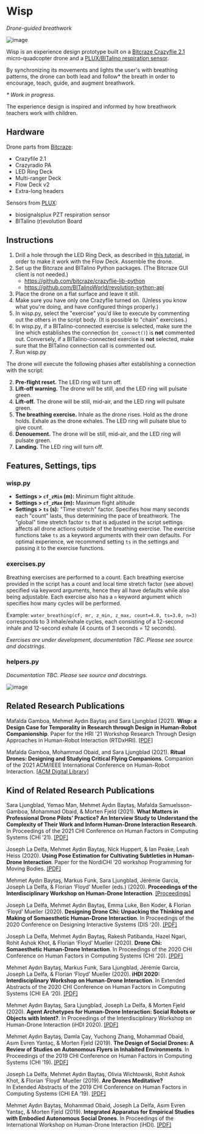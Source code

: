 # Wisp

*Drone-guided breathwork*


![image](https://user-images.githubusercontent.com/1661078/133905635-a8c8c75d-d044-445e-a5ed-cc29f1b67bbf.png)


Wisp is an experience design prototype built on a [Bitcraze Crazyflie 2.1](https://www.bitcraze.io/) micro-quadcopter drone and a [PLUX/BITalino respiration sensor](https://plux.info/).

By synchronizing its movements and lights the user's with breathing patterns, the drone can both lead and follow\* the breath in order to encourage, teach, guide, and augment breathwork. 

*\* Work in progress.*

The experience design is inspired and informed by how breathwork teachers work with children.

## Hardware

Drone parts from [Bitcraze](https://www.bitcraze.io/):

- Crazyfile 2.1
- Crazyradio PA
- LED Ring Deck
- Multi-ranger Deck
- Flow Deck v2
- Extra-long headers

Sensors from [PLUX](https://plux.info/content/9-about-us):

- biosignalsplux PZT respiration sensor
- BITalino (r)evolution Board

## Instructions

1. Drill a hole through the LED Ring Deck, as described in [this tutorial](https://www.hackster.io/krichardsson/light-paint-with-a-drone-d050af), in order to make it work with the Flow Deck. Assemble the drone.
2. Set up the Bitcraze and BITalino Python packages. (The Bitcraze GUI client is not needed.)
    - https://github.com/bitcraze/crazyflie-lib-python
    - https://github.com/BITalinoWorld/revolution-python-api
3. Place the drone on a flat surface and leave it still.
4. Make sure you have only one Crazyflie turned on. (Unless you know what you're doing, and have configured things properly.)
5. In wisp.py, select the "exercise" you'd like to execute by commenting out the others in the script body. (It is possible to "chain" exercises.)
6. In wisp.py, if a BITalino-connected exercise is selected, make sure the line which establishes the connection (`bt_connect()`) is **not** commented out. Conversely, if a BITalino-connected exercise is **not** selected, make sure that the BITalino connection call is commented out.
7. Run wisp.py

The drone will execute the following phases after establishing a connection with the script:

2. **Pre-flight reset.** The LED ring will turn off.
3. **Lift-off warning.** The drone will be still, and the LED ring will pulsate green.
4. **Lift-off.** The drone will be still, mid-air, and the LED ring will pulsate green.
5. **The breathing exercise.** Inhale as the drone rises. Hold as the drone holds. Exhale as the drone exhales. The LED ring will pulsate blue to give count.
6. **Denouement.** The drone will be still, mid-air, and the LED ring will pulsate green.
7. **Landing.** The LED ring will turn off.

## Features, Settings, tips

### wisp.py

- **Settings > `cf_zMin` (m):** Minimum flight altitude.
- **Settings > `cf_zMax` (m):** Maximum flight altitude
- **Settings > `ts` (s):** "Time stretch" factor. Specifies how many seconds each "count" lasts, thus determining the pace of breathwork. The "global" time stretch factor `ts` that is adjusted in the script settings affects all drone actions outside of the breathing exercise. The exercise functions take `ts` as a keyword arguments with their own defaults. For optimal experience, we recommend setting `ts` in the settings and passing it to the exercise functions.

### exercises.py

Breathing exercises are performed to a count. Each breathing exercise provided in the script has a count and local time stretch factor (see above) specified via keyword arguments, hence they all have defaults while also being adjustable. Each exercise also has a `n` keyword argument which specifies how many cycles will be performed.

Example: `water_breathing(cf, mr, z_min, z_max, count=4.0, ts=3.0, n=3)` corresponds to 3 inhale/exhale cycles, each consisting of a 12-second inhale and 12-second exhale (4 counts of 3 seconds = 12 seconds).

*Exercises are under development, documentation TBC. Please see source and docstrings.*

### helpers.py

*Documentation TBC. Please see source and docstrings.*


![image](https://user-images.githubusercontent.com/1661078/133905716-d94cf82b-4945-4aab-a3fb-4b31a2e94cc7.png)


## Related Research Publications

Mafalda Gamboa, Mehmet Aydın Baytaş and Sara Ljungblad (2021). **Wisp: a Design Case for Temporality in Research through Design in Human-Robot Companionship**. Paper for the HRI '21 Workshop Research Through Design Approaches in Human-Robot Interaction (RTDxHRI). [\[PDF\]](https://www.baytas.net/research/pub/2021_HRI_Wisp.pdf)

Mafalda Gamboa, Mohammad Obaid, and Sara Ljungblad (2021). **Ritual Drones: Designing and Studying Critical Flying Companions**. Companion of the 2021 ACM/IEEE International Conference on Human-Robot Interaction. [\[ACM Digital Library\]](https://dl.acm.org/doi/abs/10.1145/3434074.3446363)

## Kind of Related Research Publications

Sara Ljungblad, Yemao Man, Mehmet Aydın Baytaş, Mafalda Samuelsson-Gamboa, Mohammad Obaid, & Morten Fjeld (2021). **What Matters in Professional Drone Pilots’ Practice? An Interview Study to Understand the Complexity of Their Work and Inform Human-Drone Interaction Research**. In Proceedings of the 2021 CHI Conference on Human Factors in Computing Systems (CHI ’21). [\[PDF\]](https://www.baytas.net/research/pub/2021_CHI?Professional.pdf)

Joseph La Delfa, Mehmet Aydın Baytaş, Nick Huppert, & Ian Peake, Leah Heiss (2020). **Using Pose Estimation for Cultivating Subtleties in Human-Drone Interaction**. Paper for the NordiCHI ‘20 workshop Programming for Moving Bodies. [\[PDF\]](https://www.baytas.net/research/pub/2020_NordiCHI_WS_HDI.pdf)

Mehmet Aydın Baytaş, Markus Funk, Sara Ljungblad, Jérémie Garcia, Joseph La Delfa, & Florian ‘Floyd’ Mueller (eds.) (2020). **Proceedings of the Interdisciplinary Workshop on Human-Drone Interaction**. [\[Proceedings\]](http://ceur-ws.org/Vol-2617/)

Joseph La Delfa, Mehmet Aydın Baytaş, Emma Luke, Ben Koder, & Florian ‘Floyd’ Mueller (2020). **Designing Drone Chi: Unpacking the Thinking and Making of Somaesthetic Human-Drone Interaction**. In Proceedings of the 2020 Conference on Designing Interactive Systems (DIS ‘20). [\[PDF\]](https://www.baytas.net/research/pub/2020_DIS_Drone_Chi.pdf)

Joseph La Delfa, Mehmet Aydın Baytaş, Rakesh Patibanda, Hazel Ngari, Rohit Ashok Khot, & Florian ‘Floyd’ Mueller (2020). **Drone Chi: Somaesthetic Human-Drone Interaction**. In Proceedings of the 2020 CHI Conference on Human Factors in Computing Systems (CHI ’20). [\[PDF\]](https://www.baytas.net/research/pub/2020_CHI_Drone_Chi.pdf)

Mehmet Aydın Baytaş, Markus Funk, Sara Ljungblad, Jérémie Garcia, Joseph La Delfa, & Florian ‘Floyd’ Mueller (2020). **iHDI 2020: Interdisciplinary Workshop on Human-Drone Interaction**. In Extended Abstracts of the 2020 CHI Conference on Human Factors in Computing Systems (CHI EA ‘20). [\[PDF\]](https://www.baytas.net/research/pub/2020_CHI_EA_iHDI.pdf)

Mehmet Aydın Baytaş, Sara Ljungblad, Joseph La Delfa, & Morten Fjeld (2020). **Agent Archetypes for Human-Drone Interaction: Social Robots or Objects with Intent?**. In Proceedings of the Interdisciplinary Workshop on Human-Drone Interaction (iHDI 2020). [\[PDF\]](https://www.baytas.net/research/pub/2020_iHDI_Agent.pdf)

Mehmet Aydın Baytaş, Damla Çay, Yuchong Zhang, Mohammad Obaid, Asım Evren Yantaç, & Morten Fjeld (2019). **The Design of Social Drones: A Review of Studies on Autonomous Flyers in Inhabited Environments**. In Proceedings of the 2019 CHI Conference on Human Factors in Computing Systems (CHI ’19). [\[PDF\]](https://www.baytas.net/research/pub/2019_CHI_Drones.pdf)

Joseph La Delfa, Mehmet Aydın Baytaş, Olivia Wichtowski, Rohit Ashok Khot, & Florian ‘Floyd’ Mueller (2019). **Are Drones Meditative?**  
In Extended Abstracts of the 2019 CHI Conference on Human Factors in Computing Systems (CHI EA ‘19). [\[PDF\]](https://www.baytas.net/research/pub/2019_CHI_EA_Meditative.pdf)

Mehmet Aydın Baytaş, Mohammad Obaid, Joseph La Delfa, Asım Evren Yantaç, & Morten Fjeld (2019). **Integrated Apparatus for Empirical Studies with Embodied Autonomous Social Drones**. In Proceedings of the International Workshop on Human-Drone Interaction (iHDI). [\[PDF\]](https://www.baytas.net/research/pub/2019_CHI_WS_iHDI_Apparatus.pdf)
